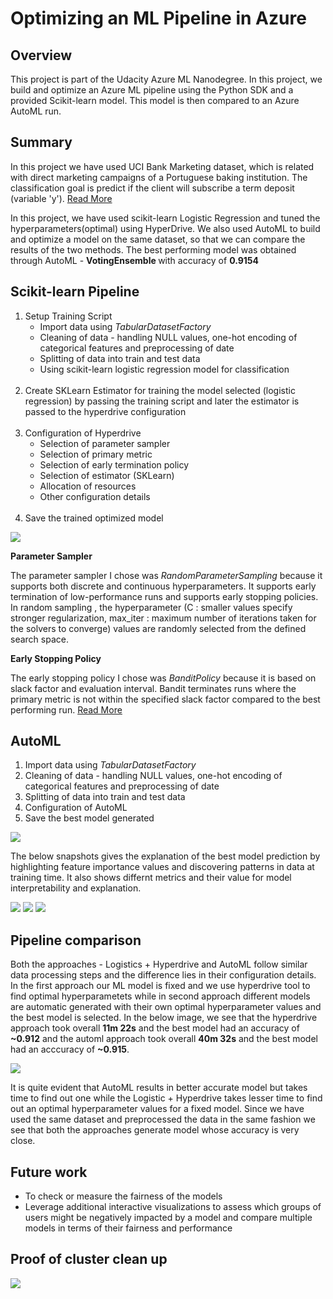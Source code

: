 # Optimizing an ML Pipeline in Azure

## Overview
This project is part of the Udacity Azure ML Nanodegree.
In this project, we build and optimize an Azure ML pipeline using the Python SDK and a provided Scikit-learn model.
This model is then compared to an Azure AutoML run.

## Summary
<p>In this project we have used UCI Bank Marketing dataset, which is related with direct marketing campaigns of a Portuguese baking institution. The classification goal is predict if the client will subscribe a term deposit (variable 'y'). <a href="https://archive.ics.uci.edu/ml/datasets/Bank+Marketing"> Read More </a></p>
<p>In this project, we have used scikit-learn Logistic Regression and tuned the hyperparameters(optimal) using HyperDrive. We also used AutoML to build and optimize a model on the same dataset, so that we can compare the results of the two methods.
The best performing model was obtained through AutoML - <strong> VotingEnsemble </strong> with accuracy of <b>0.9154</b></p>

## Scikit-learn Pipeline
<ol>
  <li>Setup Training Script
    <ul>
      <li> Import data using <i>TabularDatasetFactory</i> </li>
      <li> Cleaning of data -  handling NULL values, one-hot encoding of categorical features and preprocessing of date </li>
      <li> Splitting of data into train and test data </li>
      <li> Using scikit-learn logistic regression model for classification </li>
    </ul>
  </li><br>
  <li>Create SKLearn Estimator for training the model selected (logistic regression) by passing the training script and later the estimator is passed to the hyperdrive                 configuration</li><br>
  <li> Configuration of Hyperdrive
    <ul>
      <li> Selection of parameter sampler </li>
      <li> Selection of primary metric </li>
      <li> Selection of early termination policy </li>
      <li> Selection of estimator (SKLearn) </li>
      <li> Allocation of resources </li>
      <li> Other configuration details </li>
    </ul>
  </li><br>  
  <li>Save the trained optimized model</li>
</ol>
<img src = 'https://github.com/murphy999/Udacity-Azure-ML-Scholarship/blob/master/nd00333_AZMLND_Optimizing_a_Pipeline_in_Azure-Starter_Files/images/hyperdrive%20runs.PNG'>

<strong>Parameter Sampler</strong>
<p>The parameter sampler I chose was <i>RandomParameterSampling</i> because it supports both discrete and continuous hyperparameters. It supports early termination of low-performance runs and supports early stopping policies. In random sampling , the hyperparameter (C : smaller values specify stronger regularization, max_iter : maximum number of iterations taken for the solvers to converge) values are randomly selected from the defined search space. </p>

<strong>Early Stopping Policy</strong>
<p> The early stopping policy I chose was <i>BanditPolicy</i> because it is based on slack factor and evaluation interval. Bandit terminates runs where the primary metric is not within the specified slack factor compared to the best performing run. <a href = 'https://docs.microsoft.com/en-us/python/api/azureml-train-core/azureml.train.hyperdrive.banditpolicy?view=azure-ml-py&preserve-view=true#&preserve-view=truedefinition'>Read More</a></p>

## AutoML
<ol>
  <li> Import data using <i>TabularDatasetFactory</i></li>
  <li> Cleaning of data -  handling NULL values, one-hot encoding of categorical features and preprocessing of date </li>
  <li> Splitting of data into train and test data </li>
  <li> Configuration of AutoML </li>
  <li> Save the best model generated </li>
</ol>
<img src= 'https://github.com/murphy999/Udacity-Azure-ML-Scholarship/blob/master/nd00333_AZMLND_Optimizing_a_Pipeline_in_Azure-Starter_Files/images/AutoML_models.PNG'>
<p> The below snapshots gives the explanation of the best model prediction by highlighting feature importance values and discovering patterns in data at training time. It also shows differnt metrics and their value for model interpretability and explanation. </p>
<img src= 'https://github.com/murphy999/Udacity-Azure-ML-Scholarship/blob/master/nd00333_AZMLND_Optimizing_a_Pipeline_in_Azure-Starter_Files/images/voting_ensembe%20-%20I.PNG'>
<img src= 'https://github.com/murphy999/Udacity-Azure-ML-Scholarship/blob/master/nd00333_AZMLND_Optimizing_a_Pipeline_in_Azure-Starter_Files/images/voting_ensembe%20-%20II.PNG'>
<img src= 'https://github.com/murphy999/Udacity-Azure-ML-Scholarship/blob/master/nd00333_AZMLND_Optimizing_a_Pipeline_in_Azure-Starter_Files/images/automl_metric.png'>

## Pipeline comparison
<p>Both the approaches - Logistics + Hyperdrive and AutoML follow similar data processing steps and the difference lies in their configuration details. In the first approach our ML model is fixed and we use hyperdrive tool to find optimal hyperparametets while in second approach different models are automatic generated with their own optimal hyperparameter values and the best model is selected. In the below image, we see that the hyperdrive approach took overall <b>11m 22s</b> and the best model had an accuracy of <b>~0.912</b> and the automl approach took overall <b>40m 32s</b> and the best model had an acccuracy of <b>~0.915</b>.
</p>
<img src = 'https://github.com/murphy999/Udacity-Azure-ML-Scholarship/blob/master/nd00333_AZMLND_Optimizing_a_Pipeline_in_Azure-Starter_Files/images/comparison.PNG'>
<p> It is quite evident that AutoML results in better accurate model but takes time to find out one while the Logistic + Hyperdrive takes lesser time to find out an optimal hyperparameter values for a fixed model. Since we have used the same dataset and preprocessed the data in the same fashion we see that both the approaches generate model whose accuracy is very close.
</p>

## Future work
<ul>
 <li>To check or measure the fairness of the models</li>
 <li>Leverage additional interactive visualizations to assess which groups of users might be negatively impacted by a model and compare multiple models in terms of their              fairness and performance</li>
</ul>

## Proof of cluster clean up
<img src= 'https://github.com/murphy999/Udacity-Azure-ML-Scholarship/blob/master/nd00333_AZMLND_Optimizing_a_Pipeline_in_Azure-Starter_Files/images/cluster_cleanup.PNG'>
